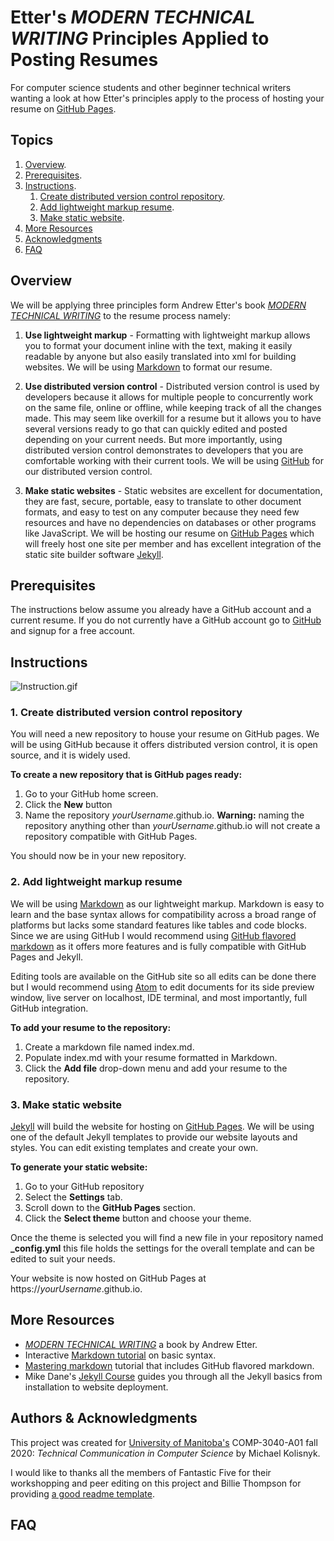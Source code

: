 # Etter's _MODERN TECHNICAL WRITING_ Principles Applied to Posting Resumes

For computer science students and other beginner technical writers wanting a look at how Etter's principles apply to the process of hosting your resume on [GitHub Pages](https://pages.github.com/).

## Topics
1. [Overview](#overview).
2. [Prerequisites](#prerequisites).
3. [Instructions](#instructions).    
    1. [Create distributed version control repository](#create-distributed-version-control-repository).
    2. [Add lightweight markup resume](#add-lightweight-markup-resume).
    3. [Make static website](#make-static-website).
4. [More Resources](#more-resources)
5. [Acknowledgments](#acknowledgments)
6. [FAQ](#faq)


## Overview
We will be applying three principles form Andrew Etter's book [_MODERN TECHNICAL WRITING_](https://www.amazon.ca/Modern-Technical-Writing-Introduction-Documentation-ebook/dp/B01A2QL9SS) to the resume process namely:
1. **Use lightweight markup** - Formatting with lightweight markup allows you to format your document inline with the text, making it easily readable by anyone but also easily translated into xml for building websites.
We will be using [Markdown](https://www.markdownguide.org/) to format our resume.

2. **Use distributed version control** - Distributed version control is used by developers because it allows for multiple people to concurrently work on the same file, online or offline, while keeping track of all the changes made.
This may seem like overkill for a resume but it allows you to have several versions ready to go that can quickly edited and posted depending on your current needs. But more importantly, using distributed version control demonstrates to developers that you are comfortable working with their current tools.
We will be using [GitHub](https://github.com/) for our distributed version control.

3. **Make static websites** - Static websites are excellent for documentation, they are fast, secure, portable, easy to translate to other document formats, and easy to test on any computer because they need few resources and have no dependencies on databases or other programs like JavaScript.
We will be hosting our resume on [GitHub Pages](https://pages.github.com/) which will freely host one site per member and has excellent integration of the static site builder software [Jekyll](https://jekyllrb.com/).


## Prerequisites
The instructions below assume you already have a GitHub account and a current resume.
If you do not currently have a GitHub account go to [GitHub](https://github.com) and signup for a free account.


## Instructions

![Instruction.gif](yikes.gif)


### 1. Create distributed version control repository
You will need a new repository to house your resume on GitHub pages. We will be using GitHub because it offers distributed version control, it is open source, and it is widely used.

**To create a new repository that is GitHub pages ready:**
1. Go to your GitHub home screen.
3. Click the **New** button
4. Name the repository _yourUsername_.github.io.
**Warning:** naming the repository anything other than _yourUsername_.github.io will not create a repository compatible with GitHub Pages.


You should now be in your new repository.

### 2. Add lightweight markup resume
We will be using [Markdown](https://www.markdownguide.org/) as our lightweight markup. Markdown is easy to learn and the base syntax allows for compatibility across a broad range of platforms but lacks some standard features like tables and code blocks. Since we are using GitHub I would recommend using [GitHub flavored markdown](https://github.github.com/gfm/) as it offers more features and is fully compatible with GitHub Pages and Jekyll.

Editing tools are available on the GitHub site so all edits can be done there but I would recommend using [Atom](https://atom.io/) to edit documents for its side preview window, live server on localhost, IDE terminal, and most importantly, full GitHub integration.

**To add your resume to the repository:**
1. Create a markdown file named index.md.
2. Populate index.md with your resume formatted in Markdown.
3. Click the **Add file** drop-down menu and add your resume to the repository.

### 3. Make static website
[Jekyll](https://jekyllrb.com/) will build the website for hosting on [GitHub Pages](https://pages.github.com). We will be using one of the default Jekyll templates to provide our website layouts and styles. You can edit existing templates and create your own.

**To generate your static website:**
1. Go to your GitHub repository
2. Select the **Settings** tab.
3. Scroll down to the **GitHub Pages** section.
4. Click the **Select theme** button and choose your theme.

Once the theme is selected you will find a new file in your repository named **_config.yml** this file holds the settings for the overall template and can be edited to suit your needs.

Your website is now hosted on GitHub Pages at https://_yourUsername_.github.io.


## More Resources
* [_MODERN TECHNICAL WRITING_](https://www.amazon.ca/Modern-Technical-Writing-Introduction-Documentation-ebook/dp/B01A2QL9SS) a book by Andrew Etter.
* Interactive [Markdown tutorial](https://www.markdowntutorial.com/) on basic syntax.
* [Mastering markdown](https://guides.github.com/features/mastering-markdown/) tutorial that includes GitHub flavored markdown.
* Mike Dane's [Jekyll Course](https://www.mikedane.com/static-site-generators/jekyll) guides you through all the Jekyll basics from installation to website deployment.

## Authors & Acknowledgments
This project was created for [University of Manitoba's](https://umanitoba.ca) COMP-3040-A01 fall 2020: _Technical Communication in Computer Science_ by Michael Kolisnyk.

I would like to thanks all the members of Fantastic Five for their workshopping and peer editing on this project and Billie Thompson for providing [a good readme template](https://github.com/PurpleBooth/a-good-readme-template).


## FAQ
